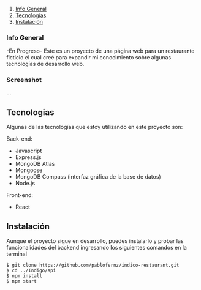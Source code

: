 1. [Info General](#Info-General)
2. [Tecnologías](#tecnologias)
3. [Instalación](#Instalación)
   
### Info General
-En Progreso-
Este es un proyecto de una página web para un restaurante ficticio el cual creé para expandir mi conocimiento sobre algunas tecnologías de desarrollo web.

### Screenshot
...

## Tecnologias
Algunas de las tecnologías que estoy utilizando en este proyecto son:

Back-end:
* Javascript
* Express.js
* MongoDB Atlas
* Mongoose
* MongoDB Compass (interfaz gráfica de la base de datos)
* Node.js

Front-end:
* React
  
## Instalación
Aunque el proyecto sigue en desarrollo, puedes instalarlo y probar las funcionalidades del backend ingresando los siguientes comandos en la terminal
```
$ git clone https://github.com/pablofernz/indico-restaurant.git
$ cd ../Indigo/api
$ npm install
$ npm start
```
